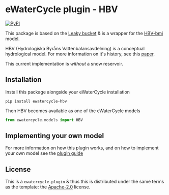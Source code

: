 # eWaterCycle plugin - HBV

[![PyPI](https://img.shields.io/pypi/v/ewatercycle-HBV)](https://pypi.org/project/ewatercycle-HBV/)

This package is based on the [Leaky bucket](https://github.com/eWaterCycle/ewatercycle-leakybucket/tree/main) & is a wrapper for the [HBV-bmi](https://github.com/Daafip/HBV-bmi) model. 

HBV (Hydrologiska Byråns Vattenbalansavdelning) is a conceptual hydrological model. For more information on it's history, see this [paper](https://hess.copernicus.org/articles/26/1371/2022/).

This current implementation is _without_ a snow reservoir. 

## Installation
Install this package alongside your eWaterCycle installation

```console
pip install ewatercycle-hbv
```

Then HBV becomes available as one of the eWaterCycle models

```python
from ewatercycle.models import HBV
```

## Implementing your own model

For more information on how this plugin works, and on how to implement your own model see the [plugin guide](https://github.com/eWaterCycle/ewatercycle-leakybucket/blob/main/plugin_guide.md)

## License

This is a `ewatercycle-plugin` & thus this is distributed under the same terms as the template: the [Apache-2.0](https://spdx.org/licenses/Apache-2.0.html) license.
